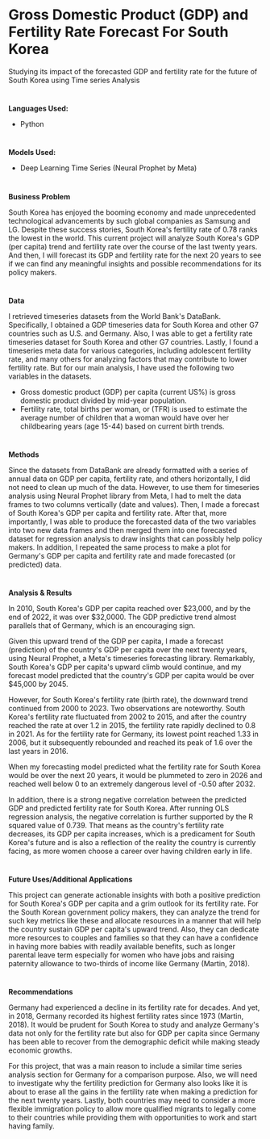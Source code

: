 # Gross Domestic Product (GDP) and Fertility Rate Forecast For South Korea

Studying its impact of the forecasted GDP and fertility rate for the future of South Korea using Time series Analysis

#
**Languages Used:**

- Python

#
**Models Used:**
- Deep Learning Time Series (Neural Prophet by Meta)

#
**Business Problem**

South Korea has enjoyed the booming economy and made unprecedented technological advancements by such global companies as Samsung and LG. Despite these success stories, South Korea's fertility rate of 0.78 ranks the lowest in the world. This current project will analyze South Korea's GDP (per capita) trend and fertility rate over the course of the last twenty years. And then, I will forecast its GDP and fertility rate for the next 20 years to see if we can find any meaningful insights and possible recommendations for its policy makers.

#
**Data**

I retrieved timeseries datasets from the World Bank's DataBank. Specifically, I obtained a GDP timeseries data for South Korea and other G7 countries such as U.S. and Germany. Also, I was able to get a fertility rate timeseries dataset for South Korea and other G7 countries. Lastly, I found a timeseries meta data for various categories, including adolescent fertility rate, and many others for analyzing factors that may contribute to lower fertility rate. But for our main analysis, I have used the following two variables in the datasets.

- Gross domestic product (GDP) per capita (current US%) is gross domestic product divided by mid-year population.
- Fertility rate, total births per woman, or (TFR) is used to estimate the average number of children that a woman would have over her childbearing years (age 15-44) based on current birth trends.


#
**Methods**

Since the datasets from DataBank are already formatted with a series of annual data on GDP per capita, fertility rate, and others horizontally, I did not need to clean up much of the data. However, to use them for timeseries analysis using Neural Prophet library from Meta, I had to melt the data frames to two columns vertically (date and values). Then, I made a forecast of South Korea's GDP per capita and fertility rate. After that, more importantly, I was able to produce the forecasted data of the two variables into two new data frames and then merged them into one forecasted dataset for regression analysis to draw insights that can possibly help policy makers. In addition, I repeated the same process to make a plot for Germany's GDP per capita and fertility rate and made forecasted (or predicted) data.

#
**Analysis & Results**

In 2010, South Korea's GDP per capita reached over $23,000, and by the end of 2022, it was over $32,0000. The GDP predictive trend almost parallels that of Germany, which is an encouraging sign.

Given this upward trend of the GDP per capita, I made a forecast (prediction) of the country's GDP per capita over the next twenty years, using Neural Prophet, a Meta's timeseries forecasting library. Remarkably, South Korea's GDP per capita's upward climb would continue, and my forecast model predicted that the country's GDP per capita would be over $45,000 by 2045.

However, for South Korea's fertility rate (birth rate), the downward trend continued from 2000 to 2023. Two observations are noteworthy. South Korea's fertility rate fluctuated from 2002 to 2015, and after the country reached the rate at over 1.2 in 2015, the fertility rate rapidly declined to 0.8 in 2021. As for the fertility rate for Germany, its lowest point reached 1.33 in 2006, but it subsequently rebounded and reached its peak of 1.6 over the last years in 2016.

When my forecasting model predicted what the fertility rate for South Korea would be over the next 20 years, it would be plummeted to zero in 2026 and reached well below 0 to an extremely dangerous level of -0.50 after 2032.

In addition, there is a strong negative correlation between the predicted GDP and predicted fertility rate for South Korea. After running OLS regression analysis, the negative correlation is further supported by the R squared value of 0.739. That means as the country's fertility rate decreases, its GDP per capita increases, which is a predicament for South Korea's future and is also a reflection of the reality the country is currently facing, as more women choose a career over having children early in life.

#
**Future Uses/Additional Applications**

This project can generate actionable insights with both a positive prediction for South Korea's GDP per capita and a grim outlook for its fertility rate. For the South Korean government policy makers, they can analyze the trend for such key metrics like these and allocate resources in a manner that will help the country sustain GDP per capita's upward trend. Also, they can dedicate more resources to couples and families so that they can have a confidence in having more babies with readily available benefits, such as longer parental leave term especially for women who have jobs and raising paternity allowance to two-thirds of income like Germany (Martin, 2018).

#
**Recommendations**

Germany had experienced a decline in its fertility rate for decades. And yet, in 2018, Germany recorded its highest fertility rates since 1973 (Martin, 2018). It would be prudent for South Korea to study and analyze Germany's data not only for the fertility rate but also for GDP per capita since Germany has been able to recover from the demographic deficit while making steady economic growths.

For this project, that was a main reason to include a similar time series analysis section for Germany for a comparison purpose. Also, we will need to investigate why the fertility prediction for Germany also looks like it is about to erase all the gains in the fertility rate when making a prediction for the next twenty years. Lastly, both countries may need to consider a more flexible immigration policy to allow more qualified migrants to legally come to their countries while providing them with opportunities to work and start having family.
